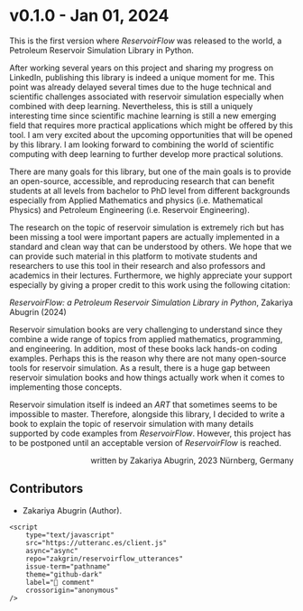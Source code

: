 # v0.1.0 - Jan 01, 2024

This is the first version where _ReservoirFlow_ was released to the world, a Petroleum Reservoir Simulation Library in Python.

After working several years on this project and sharing my progress on LinkedIn, publishing this library is indeed a unique moment for me. This point was already delayed several times due to the huge technical and scientific challenges associated with reservoir simulation especially when combined with deep learning. Nevertheless, this is still a uniquely interesting time since scientific machine learning is still a new emerging field that requires more practical applications which might be offered by this tool. I am very excited about the upcoming opportunities that will be opened by this library. I am looking forward to combining the world of scientific computing with deep learning to further develop more practical solutions.

There are many goals for this library, but one of the main goals is to provide an open-source, accessible, and reproducing research that can benefit students at all levels from bachelor to PhD level from different backgrounds especially from Applied Mathematics and physics (i.e. Mathematical Physics) and Petroleum Engineering (i.e. Reservoir Engineering).

The research on the topic of reservoir simulation is extremely rich but has been missing a tool were important papers are actually implemented in a standard and clean way that can be understood by others. We hope that we can provide such material in this platform to motivate students and researchers to use this tool in their research and also professors and academics in their lectures. Furthermore, we highly appreciate your support especially by giving a proper credit to this work using the following citation:

_ReservoirFlow: a Petroleum Reservoir Simulation Library in Python_, Zakariya Abugrin (2024)

Reservoir simulation books are very challenging to understand since they combine a wide range of topics from applied mathematics, programming, and engineering. In addition, most of these books lack hands-on coding examples. Perhaps this is the reason why there are not many open-source tools for reservoir simulation. As a result, there is a huge gap between reservoir simulation books and how things actually work when it comes to implementing those concepts.

Reservoir simulation itself is indeed an _ART_ that sometimes seems to be impossible to master. Therefore, alongside this library, I decided to write a book to explain the topic of reservoir simulation with many details supported by code examples from _ReservoirFlow_. However, this project has to be postponed until an acceptable version of _ReservoirFlow_ is reached.  

<div align="right">written by Zakariya Abugrin, 2023 Nürnberg, Germany</div>

## Contributors

- Zakariya Abugrin (Author).

```{raw} html
<script 
    type="text/javascript"
    src="https://utteranc.es/client.js"
    async="async"
    repo="zakgrin/reservoirflow_utterances"
    issue-term="pathname"
    theme="github-dark"
    label="💬 comment"
    crossorigin="anonymous"
/>
```